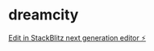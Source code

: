 # dreamcity

[Edit in StackBlitz next generation editor ⚡️](https://stackblitz.com/~/github.com/ruslan-mustafaev/dreamcity)